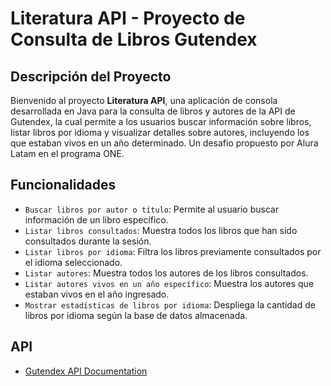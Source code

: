 # Literatura API - Proyecto de Consulta de Libros Gutendex



## Descripción del Proyecto

Bienvenido al proyecto **Literatura API**, una aplicación de consola desarrollada en Java para la consulta de libros y autores de la API de Gutendex, la cual permite a los usuarios buscar información sobre libros, listar libros por idioma y visualizar detalles sobre autores, incluyendo los que estaban vivos en un año determinado. Un desafio propuesto por Alura Latam en el programa ONE.



## Funcionalidades 

- `Buscar libros por autor o título`: Permite al usuario buscar información de un libro específico.
- `Listar libros consultados`: Muestra todos los libros que han sido consultados durante la sesión.
- `Listar libros por idioma`: Filtra los libros previamente consultados por el idioma seleccionado.
- `Listar autores`: Muestra todos los autores de los libros consultados.
- `Listar autores vivos en un año específico`: Muestra los autores que estaban vivos en el año ingresado.
- `Mostrar estadísticas de libros por idioma`: Despliega la cantidad de libros por idioma según la base de datos almacenada.


## API

- [Gutendex API Documentation](https://gutendex.com/docs/)


